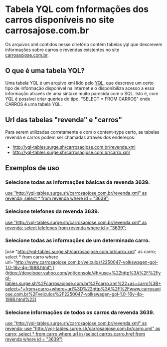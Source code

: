 # Tabela YQL com fnformações dos carros disponíveis no site carrosajose.com.br

Os arquivos xml contidos nesse diretório contém tabelas yql que descrevem informações sobre carros e revendas existentes no site [carrosaojose.com.br](http://www.carrosaojose.com.br).

## O que é uma tabela YQL?

Uma tabela YQL é um arquivo xml lido pelo [YQL](https://developer.yahoo.com/yql/console/), que descreve um certo tipo de informação disponível na internet e o disponibiliza acesso a essa informação através de uma sintaxe muito parecida com o SQL.
Isto é, com YQL é possível criar queries do tipo, "SELECT * FROM CARROS" onde CARROS é uma tabela YQL.

## Url das tabelas "revenda" e "carros"

Para serem utilizadas corretamente e com o content-type certo, as tabelas revenda e carros podem ser chamadas através dos endereços:

* http://yql-tables.surge.sh/carrosaojose.com.br/revenda.xml
* http://yql-tables.surge.sh/carrosaojose.com.br/carro.xml

## Exemplos de uso

### Selecione todas as informações básicas da revenda 3639.
[use "http://yql-tables.surge.sh/carrosaojose.com.br/revenda.xml" as revenda; select * from revenda where id = "3639";](https://developer.yahoo.com/yql/console/#h=use+%22http%3A%2F%2Fyql-tables.surge.sh%2Fcarrosaojose.com.br%2Frevenda.xml%22+as+revenda%3B+select+*+from+revenda+where+id+%3D+%223639%22%3B)

### Selecione telefones da revenda 3639.
[use "http://yql-tables.surge.sh/carrosaojose.com.br/revenda.xml" as revenda; select telefones from revenda where id = "3639";](https://developer.yahoo.com/yql/console/#h=use+%22http%3A%2F%2Fyql-tables.surge.sh%2Fcarrosaojose.com.br%2Frevenda.xml%22+as+revenda%3B+select+telefones+from+revenda+where+id+%3D+%223639%22%3B)

### Selecione todas as informações de um determinado carro.
[use "http://yql-tables.surge.sh/carrosaojose.com.br/carro.xml" as carro; select * from carro where url="http://www.carrosaojose.com.br/veiculos/2250047-volkswagen-gol-1.0-16v-4p-1998.html";](https://developer.yahoo.com/yql/console/#h=use+%22http%3A%2F%2Fyql-tables.surge.sh%2Fcarrosaojose.com.br%2Fcarro.xml%22+as+carro%3B+select+*+from+carro+where+url%3D%22http%3A%2F%2Fwww.carrosaojose.com.br%2Fveiculos%2F2250047-volkswagen-gol-1.0-16v-4p-1998.html%22)

### Selecione informações de todos os carros da revenda 3639.
[use "http://yql-tables.surge.sh/carrosaojose.com.br/revenda.xml" as revenda; use "http://yql-tables.surge.sh/carrosaojose.com.br/carro.xml" as carro; select * from carro where url in (select carros.carro.href from revenda where id = "3639")](https://developer.yahoo.com/yql/console/#h=use+%22http%3A%2F%2Fyql-tables.surge.sh%2Fcarrosaojose.com.br%2Frevenda.xml%22+as+revenda%3B+use+%22http%3A%2F%2Fyql-tables.surge.sh%2Fcarrosaojose.com.br%2Fcarro.xml%22+as+carro%3B+select+*+from+carro+where+url+in+\(select+carros.carro.href+from+revenda+where+id+%3D+%223639%22\))






